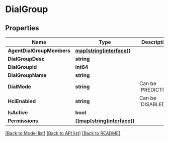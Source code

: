 # DialGroup

## Properties

Name | Type | Description | Notes
------------ | ------------- | ------------- | -------------
**AgentDialGroupMembers** | [**map[string]interface{}**](.md) |  | [optional] 
**DialGroupDesc** | **string** |  | [optional] 
**DialGroupId** | **int64** |  | [optional] 
**DialGroupName** | **string** |  | [optional] 
**DialMode** | **string** | Can be &#x60;PREDICTIVE&#x60; | [optional] 
**HciEnabled** | **string** | Can be &#x60;DISABLED&#x60; | [optional] 
**IsActive** | **bool** |  | [optional] 
**Permissions** | [**[]map[string]interface{}**](map[string]interface{}.md) |  | [optional] 

[[Back to Model list]](../README.md#documentation-for-models) [[Back to API list]](../README.md#documentation-for-api-endpoints) [[Back to README]](../README.md)


